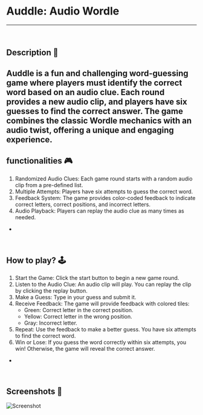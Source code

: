 # **Auddle: Audio Wordle** 

---

<br>

## **Description 📃**
Auddle is a fun and challenging word-guessing game where players must identify the correct word based on an audio clue. Each round provides a new audio clip, and players have six guesses to find the correct answer. The game combines the classic Wordle mechanics with an audio twist, offering a unique and engaging experience.
- 

## **functionalities 🎮**
1. Randomized Audio Clues: Each game round starts with a random audio clip from a pre-defined list.
2. Multiple Attempts: Players have six attempts to guess the correct word.
3. Feedback System: The game provides color-coded feedback to indicate correct letters, correct positions, and incorrect letters.
4. Audio Playback: Players can replay the audio clue as many times as needed.
- 
<br>

## **How to play? 🕹️**
1. Start the Game: Click the start button to begin a new game round.
2. Listen to the Audio Clue: An audio clip will play. You can replay the clip by clicking the replay button.
3. Make a Guess: Type in your guess and submit it.
4. Receive Feedback: The game will provide feedback with colored tiles:
    - Green: Correct letter in the correct position.
    - Yellow: Correct letter in the wrong position.
    - Gray: Incorrect letter.
5. Repeat: Use the feedback to make a better guess. You have six attempts to find the correct word.
6. Win or Lose: If you guess the word correctly within six attempts, you win! Otherwise, the game will reveal the correct answer.
- 

<br>

## **Screenshots 📸**

![Screenshot](image.png)

<br>
